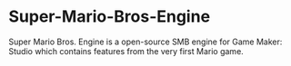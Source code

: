 # Super-Mario-Bros-Engine

Super Mario Bros. Engine is a open-source SMB engine for Game Maker: Studio which contains features from the very first Mario game.
